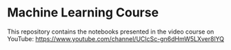 # Machine Learning Course
This repository contains the notebooks presented in the video course on YouTube: https://www.youtube.com/channel/UClcSc-gn6dHmW5LXver8lYQ
